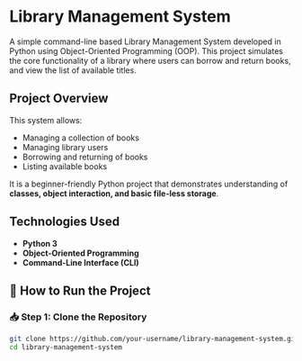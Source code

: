 # Library Management System
A simple command-line based Library Management System developed in Python using Object-Oriented Programming (OOP). 
This project simulates the core functionality of a library where users can borrow and return books, and view the list of available titles.
## Project Overview
This system allows:
- Managing a collection of books
- Managing library users
- Borrowing and returning of books
- Listing available books

It is a beginner-friendly Python project that demonstrates understanding of **classes, object interaction, and basic file-less storage**.
## Technologies Used
- **Python 3**
- **Object-Oriented Programming**
- **Command-Line Interface (CLI)**
## 🚀 How to Run the Project

### 📥 Step 1: Clone the Repository

```bash
git clone https://github.com/your-username/library-management-system.git
cd library-management-system

